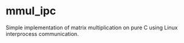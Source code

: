 # mmul_ipc
Simple implementation of matrix multiplication on pure C using Linux interprocess communication.
